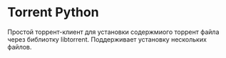 # Torrent Python
Простой торрент-клиент для установки содержмиого торрент файла через библиотку libtorrent. Поддерживает установку нескольких файлов. 
